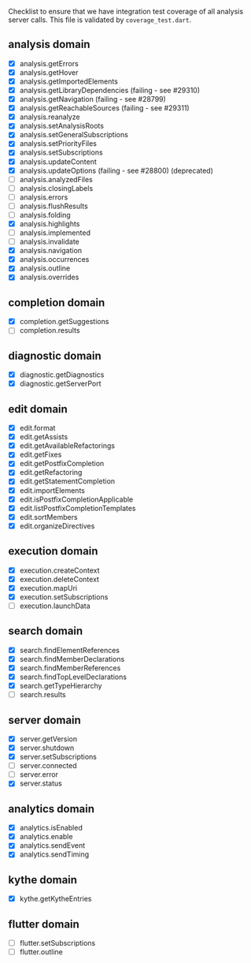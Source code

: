 Checklist to ensure that we have integration test coverage of all analysis
server calls. This file is validated by `coverage_test.dart`.

## analysis domain
- [x] analysis.getErrors
- [x] analysis.getHover
- [x] analysis.getImportedElements
- [x] analysis.getLibraryDependencies (failing - see #29310)
- [x] analysis.getNavigation (failing - see #28799)
- [x] analysis.getReachableSources (failing - see #29311)
- [x] analysis.reanalyze
- [x] analysis.setAnalysisRoots
- [x] analysis.setGeneralSubscriptions
- [x] analysis.setPriorityFiles
- [x] analysis.setSubscriptions
- [x] analysis.updateContent
- [x] analysis.updateOptions (failing - see #28800) (deprecated)
- [ ] analysis.analyzedFiles
- [ ] analysis.closingLabels
- [ ] analysis.errors
- [ ] analysis.flushResults
- [ ] analysis.folding
- [x] analysis.highlights
- [ ] analysis.implemented
- [ ] analysis.invalidate
- [x] analysis.navigation
- [x] analysis.occurrences
- [x] analysis.outline
- [x] analysis.overrides

## completion domain
- [x] completion.getSuggestions
- [ ] completion.results

## diagnostic domain
- [x] diagnostic.getDiagnostics
- [x] diagnostic.getServerPort

## edit domain
- [x] edit.format
- [x] edit.getAssists
- [x] edit.getAvailableRefactorings
- [x] edit.getFixes
- [x] edit.getPostfixCompletion
- [x] edit.getRefactoring
- [x] edit.getStatementCompletion
- [x] edit.importElements
- [x] edit.isPostfixCompletionApplicable
- [x] edit.listPostfixCompletionTemplates
- [x] edit.sortMembers
- [x] edit.organizeDirectives

## execution domain
- [x] execution.createContext
- [x] execution.deleteContext
- [x] execution.mapUri
- [x] execution.setSubscriptions
- [ ] execution.launchData

## search domain
- [x] search.findElementReferences
- [x] search.findMemberDeclarations
- [x] search.findMemberReferences
- [x] search.findTopLevelDeclarations
- [x] search.getTypeHierarchy
- [ ] search.results

## server domain
- [x] server.getVersion
- [x] server.shutdown
- [x] server.setSubscriptions
- [ ] server.connected
- [ ] server.error
- [x] server.status

## analytics domain
- [x] analytics.isEnabled
- [x] analytics.enable
- [x] analytics.sendEvent
- [x] analytics.sendTiming

## kythe domain
- [x] kythe.getKytheEntries

## flutter domain
- [ ] flutter.setSubscriptions
- [ ] flutter.outline
